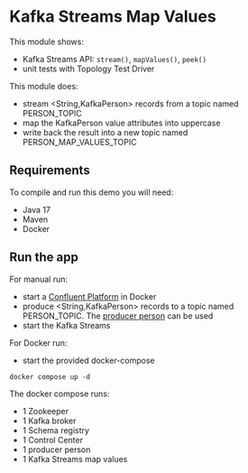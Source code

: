 # Kafka Streams Map Values

This module shows:
- Kafka Streams API: `stream()`, `mapValues()`, `peek()`
- unit tests with Topology Test Driver

This module does:
- stream <String,KafkaPerson> records from a topic named PERSON_TOPIC
- map the KafkaPerson value attributes into uppercase
- write back the result into a new topic named PERSON_MAP_VALUES_TOPIC

## Requirements

To compile and run this demo you will need:
- Java 17
- Maven
- Docker

## Run the app

For manual run:
- start a [Confluent Platform](https://docs.confluent.io/platform/current/quickstart/ce-docker-quickstart.html#step-1-download-and-start-cp) in Docker
- produce <String,KafkaPerson> records to a topic named PERSON_TOPIC. The [producer person](../specific-producers/kafka-streams-producer-person) can be used
- start the Kafka Streams

For Docker run:
- start the provided docker-compose 

```
docker compose up -d
```

The docker compose runs:
- 1 Zookeeper
- 1 Kafka broker
- 1 Schema registry
- 1 Control Center
- 1 producer person
- 1 Kafka Streams map values
